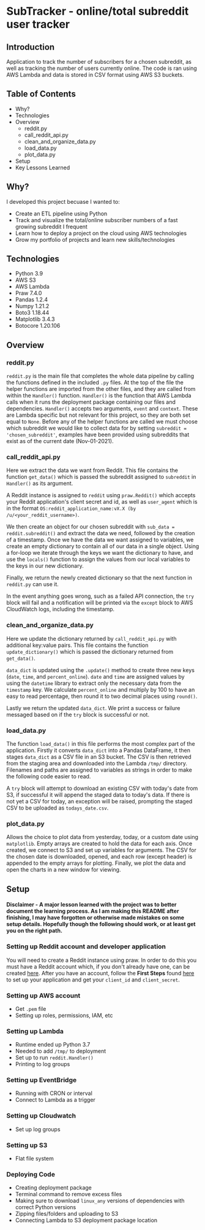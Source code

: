 # SubTracker - online/total subreddit user tracker
## Introduction
Application to track the number of subscribers for a chosen subreddit, as well as tracking the number of users currently online. The code is ran 
using AWS Lambda and data is stored in CSV format using AWS S3 buckets.

## Table of Contents
* Why?
* Technologies 
* Overview
  * reddit.py
  * call_reddit_api.py
  * clean_and_organize_data.py
  * load_data.py
  * plot_data.py
* Setup
* Key Lessons Learned 

## Why?
I developed this project becuase I wanted to:
  * Create an ETL pipeline using Python
  * Track and visualize the total/online subscriber numbers of a fast growing subreddit I frequent
  * Learn how to deploy a project on the cloud using AWS technologies
  * Grow my portfolio of projects and learn new skills/technologies

## Technologies
* Python 3.9
* AWS S3
* AWS Lambda
* Praw 7.4.0
* Pandas 1.2.4
* Numpy 1.21.2
* Boto3 1.18.44
* Matplotlib 3.4.3
* Botocore 1.20.106

## Overview
### reddit.py
`reddit.py` is the main file that completes the whole data pipeline by calling the functions defined in the included `.py` files.
At the top of the file the helper functions are imported from the other files, and they are called from within the `Handler()` function.
`Handler()` is the function that AWS Lambda calls when it runs the deployment package containing our files and dependencies.
`Handler()` accepts two arguments, `event` and `context`. These are Lambda specific but not relevant for this project, so they are 
both set equal to `None`. Before any of the helper functions are called we must choose which subreddit we would like to collect data for by 
setting `subreddit = 'chosen_subreddit'`, examples have been provided using subreddits that exist as of the current date (Nov-01-2021).

### call_reddit_api.py
Here we extract the data we want from Reddit.
This file contains the function `get_data()` which is passed the subreddit assigned to `subreddit` in `Handler()` as its argument.

A Reddit instance is assigned to `reddit` using `praw.Reddit()` which accepts your Reddit application's client secret and id, as well as `user_agent` which is in the format `OS:reddit_application_name:vX.X (by /u/<your_reddit_username>)`. 

We then create an object for our chosen subreddit with `sub_data = reddit.subreddit()` and extract the data we need, followed by the creation of a timestamp. Once we have the data we want assigned to variables, we create an empty dictionary to contain all of our data in a single object. Using a for-loop we iterate through the keys we want the dictionary to have, and use the `locals()` function to assign the values from our local variables to the keys in our new dictionary.

Finally, we return the newly created dictionary so that the next function in `reddit.py` can use it.

In the event anything goes wrong, such as a failed API connection, the `try` block will fail and a notification will be printed via the `except` block to AWS CloudWatch logs, including the timestamp.

### clean_and_organize_data.py
Here we update the dictionary returned by `call_reddit_api.py` with additional key:value pairs.
This file contains the function `update_dictionary()` which is passed the dictionary returned from `get_data()`.

`data_dict` is updated using the `.update()` method to create three new keys (`date`, `time`, and `percent_online`). `date` and `time` are assigned values by using the `datetime` library to extract only the necessary data from the `timestamp` key. We calculate `percent_online` and multiply by 100 to have an easy to read percentage, then round it to two decimal places using `round()`.

Lastly we return the updated `data_dict`. We print a success or failure messaged based on if the `try` block is successful or not.

### load_data.py
The function `load_data()` in this file performs the most complex part of the application. Firstly it converts `data_dict` into a Pandas DataFrame, it then stages `data_dict` as a CSV file in an S3 bucket. The CSV is then retrieved from the staging area and downloaded into the Lambda `/tmp/` directory. Filenames and paths are assigned to variables as strings in order to make the following code easier to read. 

A `try` block will attempt to download an existing CSV with today's date from S3, if successful it will append the staged data to today's data. If there is not yet a CSV for today, an exception will be raised, prompting the staged CSV to be uploaded as `todays_date.csv`.

### plot_data.py
Allows the choice to plot data from yesterday, today, or a custom date using `matplotlib`. 
Empty arrays are created to hold the data for each axis. Once created, we connect to S3 and set up variables for arguments.
The CSV for the chosen date is downloaded, opened, and each row (except header) is appended to the empty arrays for plotting. 
Finally, we plot the data and open the charts in a new window for viewing.

## Setup
#### Disclaimer - A major lesson learned with the project was to better document the learning process. As I am making this README after finishing, I may have forgotten or otherwise made mistakes on some setup details. Hopefully though the following should work, or at least get you on the right path. 

### Setting up Reddit account and developer application
You will need to create a Reddit instance using praw. In order to do this you must have a Reddit account which, if you don't already have one, can be created [here](https://www.reddit.com/register/?dest=https%3A%2F%2Fwww.reddit.com%2F). After you have an account, follow the **First Steps** found [here](https://github.com/reddit-archive/reddit/wiki/OAuth2-Quick-Start-Example#first-steps) to set up your application and get your `client_id` and `client_secret`.

### Setting up AWS account
* Get `.pem` file
* Setting up roles, permissions, IAM, etc

### Setting up Lambda
* Runtime ended up Python 3.7
* Needed to add `/tmp/` to deployment
* Set up to run `reddit.Handler()`
* Printing to log groups

### Setting up EventBridge
* Running with CRON or interval
* Connect to Lambda as a trigger

### Setting up Cloudwatch
* Set up log groups 

### Setting up S3
* Flat file system

### Deploying Code
* Creating deployment package
* Terminal command to remove excess files
* Making sure to download `linux_any` versions of dependencies with correct Python versions
* Zipping files/folders and uploading to S3
* Connecting Lambda to S3 deployment package location





